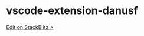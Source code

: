 # vscode-extension-danusf

[Edit on StackBlitz ⚡️](https://stackblitz.com/edit/vscode-extension-danusf)